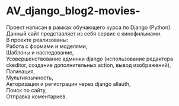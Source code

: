 # AV_django_blog2-movies-
Проект написан в рамках обучающего курса по Django (Python).<br>
Данный сайт представляет из себя сервис с кинофильмами.<br>
В проекте реализованы:<br>
Работа с формами и моделями,<br>
Шаблоны и наследование,<br>
Усовершенствование админки django (использование редактора ckeditor, создание дополнительных action, вывод изображений),<br>
Пагинация,<br>
Мультиязычность,<br>
Авторизация и регистрация через django allauth,<br>
Поиск по сайту,<br>
Отправка коментариев.
